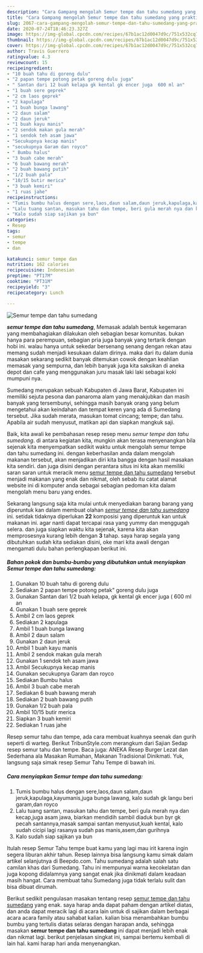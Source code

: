 ```yaml
---
description: "Cara Gampang mengolah Semur tempe dan tahu sumedang yang praktis"
title: "Cara Gampang mengolah Semur tempe dan tahu sumedang yang praktis"
slug: 2067-cara-gampang-mengolah-semur-tempe-dan-tahu-sumedang-yang-praktis
date: 2020-07-24T18:46:23.327Z
image: https://img-global.cpcdn.com/recipes/67b1ac12d0047d9c/751x532cq70/semur-tempe-dan-tahu-sumedang-foto-resep-utama.jpg
thumbnail: https://img-global.cpcdn.com/recipes/67b1ac12d0047d9c/751x532cq70/semur-tempe-dan-tahu-sumedang-foto-resep-utama.jpg
cover: https://img-global.cpcdn.com/recipes/67b1ac12d0047d9c/751x532cq70/semur-tempe-dan-tahu-sumedang-foto-resep-utama.jpg
author: Travis Guerrero
ratingvalue: 4.3
reviewcount: 15
recipeingredient:
- "10 buah tahu di goreng dulu"
- "2 papan tempe potong petak goreng dulu juga"
- " Santan dari 12 buah kelapa gk kental gk encer juga  600 ml an"
- "1 buah sere geprek"
- "2 cm laos geprek"
- "2 kapulaga"
- "1 buah bunga lawang"
- "2 daun salam"
- "2 daun jeruk"
- "1 buah kayu manis"
- "2 sendok makan gula merah"
- "1 sendok teh asam jawa"
- "Secukupnya kecap manis"
- "secukupnya Garam dan royco"
- " Bumbu halus"
- "3 buah cabe merah"
- "6 buah bawang merah"
- "2 buah bawang putih"
- "1/2 buah pala"
- "10/15 butir merica"
- "3 buah kemiri"
- "1 ruas jahe"
recipeinstructions:
- "Tumis bumbu halus dengan sere,laos,daun salam,daun jeruk,kapulaga,kayumanis,juga bunga lawang, kalo sudah gk langu beri garam,dan royco"
- "Lalu tuang santan, masukan tahu dan tempe, beri gula merah nya dan kecap,juga asam jawa, biarkan mendidih sambil diaduk bun byr gk pecah santannya,masak sampai santan menyusut,kuah kental, kalo sudah cicipi lagi rasanya sudah pas manis,asem,dan gurihnya"
- "Kalo sudah siap sajikan ya bun"
categories:
- Resep
tags:
- semur
- tempe
- dan

katakunci: semur tempe dan 
nutrition: 162 calories
recipecuisine: Indonesian
preptime: "PT17M"
cooktime: "PT31M"
recipeyield: "3"
recipecategory: Lunch

---
```



![Semur tempe dan tahu sumedang](https://img-global.cpcdn.com/recipes/67b1ac12d0047d9c/751x532cq70/semur-tempe-dan-tahu-sumedang-foto-resep-utama.jpg)

<b><i>semur tempe dan tahu sumedang</i></b>, Memasak adalah bentuk kegemaran yang membahagiakan dilakukan oleh sebagian besar komunitas. bukan hanya para perempuan, sebagian pria juga banyak yang tertarik dengan hobi ini. walau hanya untuk sekedar bersenang senang dengan rekan atau memang sudah menjadi kesukaan dalam dirinya. maka dari itu dalam dunia masakan sekarang sedikit banyak ditemukan cowok dengan keahlian memasak yang sempurna, dan lebih banyak juga kita saksikan di aneka depot dan cafe yang menggunakan juru masak laki laki sebagai koki mumpuni nya.

Sumedang merupakan sebuah Kabupaten di Jawa Barat, Kabupaten ini memiliki sejuta pesona dan panaroma alam yang menakjubkan dan masih banyak yang tersembunyi, sehingga masih banyak orang yang belum mengetahui akan keindahan dan tempat keren yang ada di Sumedang tersebut. Jika sudah merata, masukan tomat cincang; tempe; dan tahu. Apabila air sudah menyusut, matikan api dan siapkan mangkuk saji.

Baik, kita awali ke pembahasan resep resep menu <i>semur tempe dan tahu sumedang</i>. di antara kegiatan kita, mungkin akan terasa menyenangkan bila sejenak kita menyempatkan sedikit waktu untuk mengolah semur tempe dan tahu sumedang ini. dengan keberhasilan anda dalam mengolah makanan tersebut, akan menjadikan diri kita bangga dengan hasil masakan kita sendiri. dan juga disini dengan perantara situs ini kita akan memiliki saran saran untuk meracik menu <u>semur tempe dan tahu sumedang</u> tersebut menjadi makanan yang enak dan nikmat, oleh sebab itu catat alamat website ini di komputer anda sebagai sebagian pedoman kita dalam mengolah menu baru yang endes.


Sekarang langsung saja kita mulai untuk menyediakan barang barang yang diperuntuk kan dalam membuat olahan <u><i>semur tempe dan tahu sumedang</i></u> ini. setidak tidaknya diperlukan <b>22</b> komposisi yang diperuntuk kan untuk makanan ini. agar nanti dapat tercapai rasa yang yummy dan menggugah selera. dan juga siapkan waktu kita sejenak, karena kita akan memprosesnya kurang lebih dengan <b>3</b> tahap. saya harap segala yang dibutuhkan sudah kita sediakan disini, oke mari kita awali dengan mengamati dulu bahan perlengkapan berikut ini.

<!--inarticleads1-->

##### Bahan pokok dan bumbu-bumbu yang dibutuhkan untuk menyiapkan Semur tempe dan tahu sumedang:

1. Gunakan 10 buah tahu di goreng dulu
1. Sediakan 2 papan tempe potong petak&#34; goreng dulu juga
1. Gunakan  Santan dari 1/2 buah kelapa, gk kental gk encer juga ( 600 ml an
1. Gunakan 1 buah sere geprek
1. Ambil 2 cm laos geprek
1. Sediakan 2 kapulaga
1. Ambil 1 buah bunga lawang
1. Ambil 2 daun salam
1. Gunakan 2 daun jeruk
1. Ambil 1 buah kayu manis
1. Ambil 2 sendok makan gula merah
1. Gunakan 1 sendok teh asam jawa
1. Ambil Secukupnya kecap manis
1. Gunakan secukupnya Garam dan royco
1. Sediakan  Bumbu halus
1. Ambil 3 buah cabe merah
1. Sediakan 6 buah bawang merah
1. Sediakan 2 buah bawang putih
1. Gunakan 1/2 buah pala
1. Ambil 10/15 butir merica
1. Siapkan 3 buah kemiri
1. Sediakan 1 ruas jahe


Resep semur tahu dan tempe, ada cara membuat kuahnya seenak dan gurih seperti di warteg. Berikut TribunStyle.com merangkum dari Sajian Sedap resep semur tahu dan tempe. Baca juga: ANEKA Resep Burger Lezat dan Sederhana ala Masakan Rumahan, Makanan Tradisional Dinikmati. Yuk, langsung saja simak resep Semur Tahu Tempe di bawah ini. 

<!--inarticleads2-->

##### Cara menyiapkan Semur tempe dan tahu sumedang:

1. Tumis bumbu halus dengan sere,laos,daun salam,daun jeruk,kapulaga,kayumanis,juga bunga lawang, kalo sudah gk langu beri garam,dan royco
1. Lalu tuang santan, masukan tahu dan tempe, beri gula merah nya dan kecap,juga asam jawa, biarkan mendidih sambil diaduk bun byr gk pecah santannya,masak sampai santan menyusut,kuah kental, kalo sudah cicipi lagi rasanya sudah pas manis,asem,dan gurihnya
1. Kalo sudah siap sajikan ya bun


Itulah resep Semur Tahu tempe buat kamu yang lagi mau irit karena ingin segera liburan akhir tahun. Resep lainnya bisa langsung kamu simak dalam artikel selanjutnya di Beepdo.com. Tahu sumedang adalah salah satu camilan khas dari Sumedang. Tahu ini mempunyai warna kecokelatan dan juga kopong didalamnya yang sangat enak jika dinikmati dalam keadaan masih hangat. Cara membuat tahu Sumedang juga tidak terlalu sulit dan bisa dibuat dirumah. 

Berikut sedikit pengulasan masakan tentang resep <u>semur tempe dan tahu sumedang</u> yang enak. saya harap anda dapat paham dengan artikel diatas, dan anda dapat meracik lagi di acara lain untuk di sajikan dalam berbagai acara acara family atau sahabat kalian. kalian bisa menambahkan bumbu bumbu yang tertulis diatas selaras dengan harapan anda, sehingga masakan <b>semur tempe dan tahu sumedang</b> ini dapat menjadi lebih enak dan nikmat lagi. berikut penjelasan singkat ini, sampai bertemu kembali di lain hal. kami harap hari anda menyenangkan.
